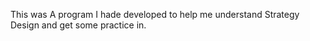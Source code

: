 This was A program I hade developed to help me understand Strategy Design and get some practice in.



